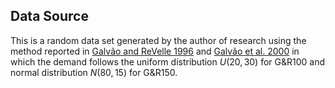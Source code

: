 ## Data Source
This is a random data set generated by the author of research using the method reported in [Galvão and ReVelle 1996](https://doi.org/10.1016/S0966-8349%2897%2983342-6) and [Galvão et al. 2000](https://doi.org/10.1016/S0377-2217%2899%2900171-X) in which the demand follows the uniform distribution $U (20, 30)$ for G&R100 and normal distribution $N (80, 15)$ for G&R150.
